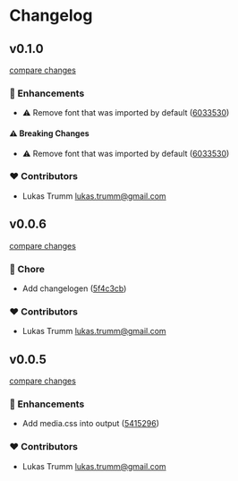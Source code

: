 # Changelog


## v0.1.0

[compare changes](https://github.com/lttr/puleo/compare/v0.0.6...v0.1.0)

### 🚀 Enhancements

- ⚠️  Remove font that was imported by default ([6033530](https://github.com/lttr/puleo/commit/6033530))

#### ⚠️ Breaking Changes

- ⚠️  Remove font that was imported by default ([6033530](https://github.com/lttr/puleo/commit/6033530))

### ❤️ Contributors

- Lukas Trumm <lukas.trumm@gmail.com>

## v0.0.6

[compare changes](https://github.com/lttr/puleo/compare/v0.0.5...v0.0.6)

### 🏡 Chore

- Add changelogen ([5f4c3cb](https://github.com/lttr/puleo/commit/5f4c3cb))

### ❤️ Contributors

- Lukas Trumm <lukas.trumm@gmail.com>

## v0.0.5

[compare changes](https://github.com/lttr/puleo/compare/v0.0.4...v0.0.5)

### 🚀 Enhancements

- Add media.css into output ([5415296](https://github.com/lttr/puleo/commit/5415296))

### ❤️ Contributors

- Lukas Trumm <lukas.trumm@gmail.com>


